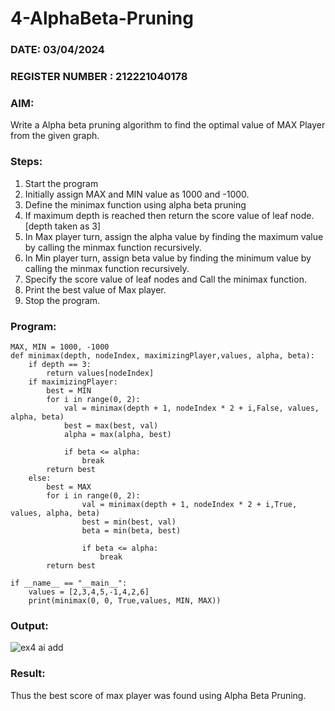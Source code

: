 # 4-AlphaBeta-Pruning

### DATE: 03/04/2024                                                                           
### REGISTER NUMBER :  212221040178
### AIM: 
Write a Alpha beta pruning algorithm to find the optimal value of MAX Player from the given graph.
### Steps:
1. Start the program
2. Initially  assign MAX and MIN value as 1000 and -1000.
3.  Define the minimax function  using alpha beta pruning
4.  If maximum depth is reached then return the score value of leaf node. [depth taken as 3]
5.  In Max player turn, assign the alpha value by finding the maximum value by calling the minmax function recursively.
6.  In Min player turn, assign beta value by finding the minimum value by calling the minmax function recursively.
7.  Specify the score value of leaf nodes and Call the minimax function.
8.  Print the best value of Max player.
9.  Stop the program. 

### Program:
```
MAX, MIN = 1000, -1000
def minimax(depth, nodeIndex, maximizingPlayer,values, alpha, beta):
    if depth == 3:
        return values[nodeIndex]
    if maximizingPlayer:
        best = MIN
        for i in range(0, 2):
            val = minimax(depth + 1, nodeIndex * 2 + i,False, values, alpha, beta)
            best = max(best, val)
            alpha = max(alpha, best)

            if beta <= alpha:
                break
        return best
    else:
        best = MAX
        for i in range(0, 2):
                val = minimax(depth + 1, nodeIndex * 2 + i,True, values, alpha, beta)
                best = min(best, val)
                beta = min(beta, best)

                if beta <= alpha:
                    break
        return best

if __name__ == "__main__":
    values = [2,3,4,5,-1,4,2,6]
    print(minimax(0, 0, True,values, MIN, MAX))

```
### Output:

![ex4 ai add](https://github.com/VRVijaykumar123/ex1.bfs/assets/133218255/ff3285e6-5b2f-4c29-b91a-e01f613102a8)


### Result:
Thus the best score of max player was found using Alpha Beta Pruning.

       
